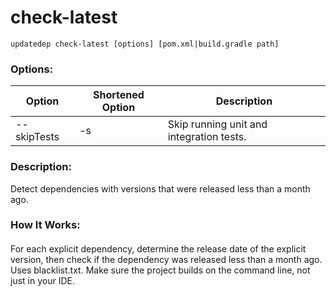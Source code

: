 # check-latest

```
updatedep check-latest [options] [pom.xml|build.gradle path]
```

###
### Options:

 | Option      | Shortened Option | Description |
 |-------------|------------------|-------------|
 | --skipTests | -s               | Skip running unit and integration tests. |

####
### Description:
Detect dependencies with versions that were released less than a month ago.

### How It Works:
####
For each explicit dependency, determine the release date of the explicit version, then check if the dependency was released less than a month ago. Uses blacklist.txt. Make sure the project builds on the command line, not just in your IDE.
